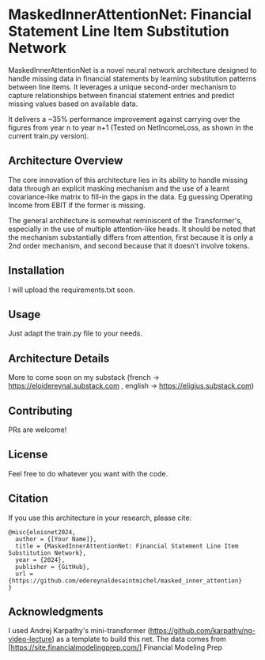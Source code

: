 # MaskedInnerAttentionNet: Financial Statement Line Item Substitution Network

MaskedInnerAttentionNet is a novel neural network architecture designed to handle missing data in financial statements by learning substitution patterns between line items. It leverages a unique second-order mechanism to capture relationships between financial statement entries and predict missing values based on available data.

It delivers a ~35% performance improvement against carrying over the figures from year n to year n+1 (Tested on NetIncomeLoss, as shown in the current train.py version).

## Architecture Overview

The core innovation of this architecture lies in its ability to handle missing data through an explicit masking mechanism and the use of a learnt covariance-like matrix to fill-in the gaps in the data. Eg guessing Operating Income from EBIT if the former is missing.

The general architecture is somewhat reminiscent of the Transformer's, especially in the use of multiple attention-like heads. It should be noted that the mechanism substantially differs from attention, first because it is only a 2nd order mechanism, and second because that it doesn't involve tokens.

## Installation

I will upload the requirements.txt soon.

## Usage

Just adapt the train.py file to your needs.

## Architecture Details

More to come soon on my substack (french -> https://eloidereynal.substack.com , english -> https://eligius.substack.com)

## Contributing

PRs are welcome!

## License

Feel free to do whatever you want with the code.

## Citation

If you use this architecture in your research, please cite:

```
@misc{eloisnet2024,
  author = {[Your Name]},
  title = {MaskedInnerAttentionNet: Financial Statement Line Item Substitution Network},
  year = {2024},
  publisher = {GitHub},
  url = {https://github.com/edereynaldesaintmichel/masked_inner_attention}
}
```

## Acknowledgments
I used Andrej Karpathy's mini-transformer (https://github.com/karpathy/ng-video-lecture) as a template to build this net.
The data comes from [https://site.financialmodelingprep.com/] Financial Modeling Prep
